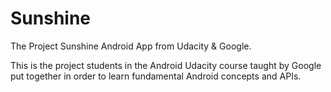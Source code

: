 # Sunshine
The Project Sunshine Android App from Udacity &amp; Google.

This is the project students in the Android Udacity course taught by Google put together
in order to learn fundamental Android concepts and APIs. 
